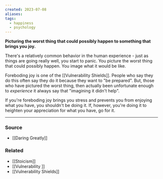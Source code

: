 ```yaml
---
created: 2023-07-08
aliases: 
tags:
  - happiness
  - psychology
---
```

**Picturing the worst thing that could possibly happen to something that brings you joy.**

There's a relatively common behavior in the human experience - just as things are going really well, you start to panic. You picture the worst thing that could possibly happen. You image what it would be like. 

Foreboding joy is one of the [[Vulnerability Shields]]. People who say they do this often say they do it because they want to "be prepared". But, those who have pictured the worst thing, then actually been unfortunate enough to *experience* it always say that "imagining it didn't help".

If you're foreboding joy brings you stress and prevents you from enjoying what you have, you shouldn't be doing it. If, however, you're doing it to heighten your appreciation for what you have, go for it. 

---

### Source
- [[Daring Greatly]]

### Related
- [[Stoicism]] 
- [[Vulnerability ]] 
- [[Vulnerability Shields]]